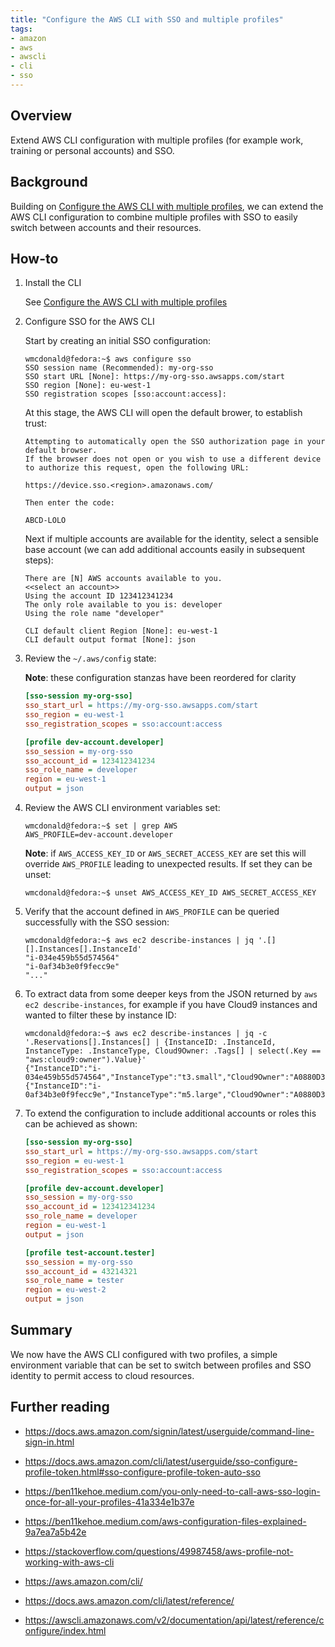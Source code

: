 ```yaml
---
title: "Configure the AWS CLI with SSO and multiple profiles"
tags:
- amazon
- aws
- awscli
- cli
- sso
---
```


## Overview
Extend AWS CLI configuration with multiple profiles (for example work, training or personal accounts) and SSO.

## Background
Building on [Configure the AWS CLI with multiple profiles](https://wmcdonald404.github.io/github-pages/2024/02/21/configure-aws-cli-with-profiles.html), we can extend the AWS CLI configuration to combine multiple profiles with SSO to easily switch between accounts and their resources.

## How-to
1. Install the CLI

    See [Configure the AWS CLI with multiple profiles](https://wmcdonald404.github.io/github-pages/2024/02/21/configure-aws-cli-with-profiles.html)

2. Configure SSO for the AWS CLI

    Start by creating an initial SSO configuration:

    ```Shell
    wmcdonald@fedora:~$ aws configure sso
    SSO session name (Recommended): my-org-sso
    SSO start URL [None]: https://my-org-sso.awsapps.com/start
    SSO region [None]: eu-west-1
    SSO registration scopes [sso:account:access]:
    ```

    At this stage, the AWS CLI will open the default brower, to establish trust:
    
    ```Shell
    Attempting to automatically open the SSO authorization page in your default browser.
    If the browser does not open or you wish to use a different device to authorize this request, open the following URL:

    https://device.sso.<region>.amazonaws.com/
    
    Then enter the code:

    ABCD-LOLO
    ```
    
    Next if multiple accounts are available for the identity, select a sensible base account (we can add additional accounts easily in subsequent steps):
    
    ```Shell
    There are [N] AWS accounts available to you.
    <<select an account>>
    Using the account ID 123412341234
    The only role available to you is: developer
    Using the role name "developer"

    CLI default client Region [None]: eu-west-1
    CLI default output format [None]: json
    ```

3. Review the `~/.aws/config` state:

    **Note**: these configuration stanzas have been reordered for clarity

    ```INI
    [sso-session my-org-sso]
    sso_start_url = https://my-org-sso.awsapps.com/start
    sso_region = eu-west-1
    sso_registration_scopes = sso:account:access

    [profile dev-account.developer]
    sso_session = my-org-sso
    sso_account_id = 123412341234
    sso_role_name = developer
    region = eu-west-1
    output = json
    ```

4. Review the AWS CLI environment variables set:

    ```Shell
    wmcdonald@fedora:~$ set | grep AWS
    AWS_PROFILE=dev-account.developer
    ```
    
    **Note**: if `AWS_ACCESS_KEY_ID` or `AWS_SECRET_ACCESS_KEY` are set this will override `AWS_PROFILE` leading to unexpected results. If set they can be unset:

    ```Shell
    wmcdonald@fedora:~$ unset AWS_ACCESS_KEY_ID AWS_SECRET_ACCESS_KEY
    ```

5. Verify that the account defined in `AWS_PROFILE` can be queried successfully with the SSO session:

    ```Shell
    wmcdonald@fedora:~$ aws ec2 describe-instances | jq '.[][].Instances[].InstanceId'
    "i-034e459b55d574564"
    "i-0af34b3e0f9fecc9e"
    "..."
    ```

6. To extract data from some deeper keys from the JSON returned by `aws ec2 describe-instances`, for example if you have Cloud9 instances and wanted to filter these by instance ID:

    ```Shell
    wmcdonald@fedora:~$ aws ec2 describe-instances | jq -c '.Reservations[].Instances[] | {InstanceID: .InstanceId, InstanceType: .InstanceType, Cloud9Owner: .Tags[] | select(.Key == "aws:cloud9:owner").Value}'
    {"InstanceID":"i-034e459b55d574564","InstanceType":"t3.small","Cloud9Owner":"A0880D35011EEA187F057:bob.typeytype"}
    {"InstanceID":"i-0af34b3e0f9fecc9e","InstanceType":"m5.large","Cloud9Owner":"A0880D35011EEA187F057:alan.syscall"}
    ```

7. To extend the configuration to include additional accounts or roles this can be achieved as shown:

    ```INI
    [sso-session my-org-sso]
    sso_start_url = https://my-org-sso.awsapps.com/start
    sso_region = eu-west-1
    sso_registration_scopes = sso:account:access

    [profile dev-account.developer]
    sso_session = my-org-sso
    sso_account_id = 123412341234
    sso_role_name = developer
    region = eu-west-1
    output = json

    [profile test-account.tester]
    sso_session = my-org-sso
    sso_account_id = 43214321
    sso_role_name = tester
    region = eu-west-2
    output = json
    ```

## Summary
We now have the AWS CLI configured with two profiles, a simple environment variable that can be set to switch between profiles and SSO identity to permit access to cloud resources.

## Further reading
- https://docs.aws.amazon.com/signin/latest/userguide/command-line-sign-in.html
- https://docs.aws.amazon.com/cli/latest/userguide/sso-configure-profile-token.html#sso-configure-profile-token-auto-sso
- https://ben11kehoe.medium.com/you-only-need-to-call-aws-sso-login-once-for-all-your-profiles-41a334e1b37e
- https://ben11kehoe.medium.com/aws-configuration-files-explained-9a7ea7a5b42e
- https://stackoverflow.com/questions/49987458/aws-profile-not-working-with-aws-cli

- https://aws.amazon.com/cli/
- https://docs.aws.amazon.com/cli/latest/reference/
- https://awscli.amazonaws.com/v2/documentation/api/latest/reference/configure/index.html

